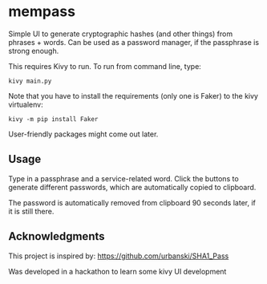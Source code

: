 # mempass

Simple UI to generate cryptographic hashes (and other things) from phrases + words. Can be used as a password manager, if the passphrase is strong enough.

This requires Kivy to run. To run from command line, type:

    kivy main.py

Note that you have to install the requirements (only one is Faker) to the kivy virtualenv:

    kivy -m pip install Faker

User-friendly packages might come out later.

## Usage

Type in a passphrase and a service-related word. Click the buttons to generate different passwords, which are automatically copied to clipboard.

The password is automatically removed from clipboard 90 seconds later, if it is still there.

[screenshot]: https://raw.githubusercontent.com/kangasbros/mempass/master/mempass_screenshot.png "Press the various buttons to generate deterministic content."

## Acknowledgments

This project is inspired by: https://github.com/urbanski/SHA1_Pass

Was developed in a hackathon to learn some kivy UI development
